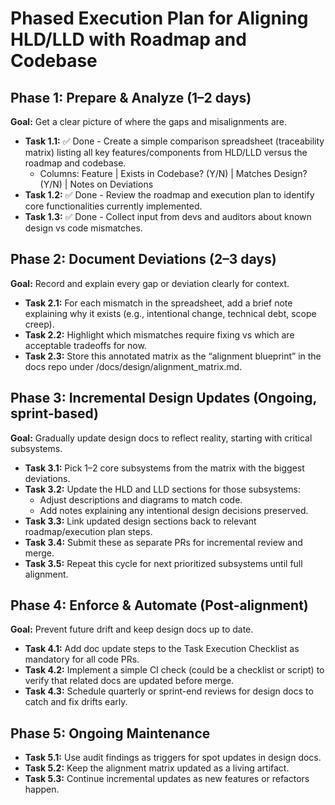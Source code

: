 # Phased Execution Plan for Aligning HLD/LLD with Roadmap and Codebase

## Phase 1: Prepare & Analyze (1–2 days)

**Goal:** Get a clear picture of where the gaps and misalignments are.

- **Task 1.1:** ✅ Done - Create a simple comparison spreadsheet (traceability matrix) listing all key features/components from HLD/LLD versus the roadmap and codebase.
  - Columns: Feature | Exists in Codebase? (Y/N) | Matches Design? (Y/N) | Notes on Deviations
- **Task 1.2:** ✅ Done - Review the roadmap and execution plan to identify core functionalities currently implemented.
- **Task 1.3:** ✅ Done - Collect input from devs and auditors about known design vs code mismatches.

## Phase 2: Document Deviations (2–3 days)

**Goal:** Record and explain every gap or deviation clearly for context.

- **Task 2.1:** For each mismatch in the spreadsheet, add a brief note explaining why it exists (e.g., intentional change, technical debt, scope creep).
- **Task 2.2:** Highlight which mismatches require fixing vs which are acceptable tradeoffs for now.
- **Task 2.3:** Store this annotated matrix as the “alignment blueprint” in the docs repo under /docs/design/alignment_matrix.md.

## Phase 3: Incremental Design Updates (Ongoing, sprint-based)

**Goal:** Gradually update design docs to reflect reality, starting with critical subsystems.

- **Task 3.1:** Pick 1–2 core subsystems from the matrix with the biggest deviations.
- **Task 3.2:** Update the HLD and LLD sections for those subsystems:
  - Adjust descriptions and diagrams to match code.
  - Add notes explaining any intentional design decisions preserved.
- **Task 3.3:** Link updated design sections back to relevant roadmap/execution plan steps.
- **Task 3.4:** Submit these as separate PRs for incremental review and merge.
- **Task 3.5:** Repeat this cycle for next prioritized subsystems until full alignment.

## Phase 4: Enforce & Automate (Post-alignment)

**Goal:** Prevent future drift and keep design docs up to date.

- **Task 4.1:** Add doc update steps to the Task Execution Checklist as mandatory for all code PRs.
- **Task 4.2:** Implement a simple CI check (could be a checklist or script) to verify that related docs are updated before merge.
- **Task 4.3:** Schedule quarterly or sprint-end reviews for design docs to catch and fix drifts early.

## Phase 5: Ongoing Maintenance

- **Task 5.1:** Use audit findings as triggers for spot updates in design docs.
- **Task 5.2:** Keep the alignment matrix updated as a living artifact.
- **Task 5.3:** Continue incremental updates as new features or refactors happen.

